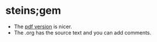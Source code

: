 # steins;gem

- The [pdf version](https://github.com/madokamadokamadoka/sg/raw/master/story.pdf) is nicer.
- The .org has the source text and you can add comments.
